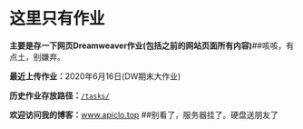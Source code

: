# 这里只有作业

<strong>主要是存一下网页Dreamweaver作业(包括之前的网站页面所有内容)</strong>##咳咳，有点土，别嫌弃。<br>

<b>最近上传作业：</b>2020年6月16日(DW期末大作业)<br>

<b>历史作业存放路径：</b><a href="https://github.com/Apiclo/Apiclo.github.io/tree/master/tasks"><code>/tasks/</code></a><br>



<b>欢迎访问我的博客：</b><a href="http://www.apiclo.top" target="new">www.apiclo.top</a>
<span>##别看了，服务器挂了。硬盘送朋友了</span>
